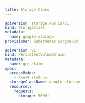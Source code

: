 ```yaml
---
title: Storage Class
---
```


````yaml title="sc-definition.yml"
apiVersion: storage.k8s.io/v1
kind: StorageClass
metadata:
  name: google-storage
provisioner: kubernetes.io/gce-pd
````

```yaml title="pvc-definition.yml"
apiVersion: v1
kind: PersistentVolumeClaim
metadata:
  name: gce-claim
spec:
  accessModes:
    - ReadWriteOnce
  storageClassName: google-storage
  resources:
    requests:
      storage: 500Mi
```

